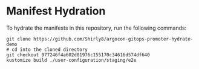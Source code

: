 # Manifest Hydration

To hydrate the manifests in this repository, run the following commands:

```shell
git clone https://github.com/Shirly8/argocon-gitops-promoter-hydrate-demo
# cd into the cloned directory
git checkout 977246f4a602d81976c155170c34616d574df640
kustomize build ./user-configuration/staging/e2e
```
